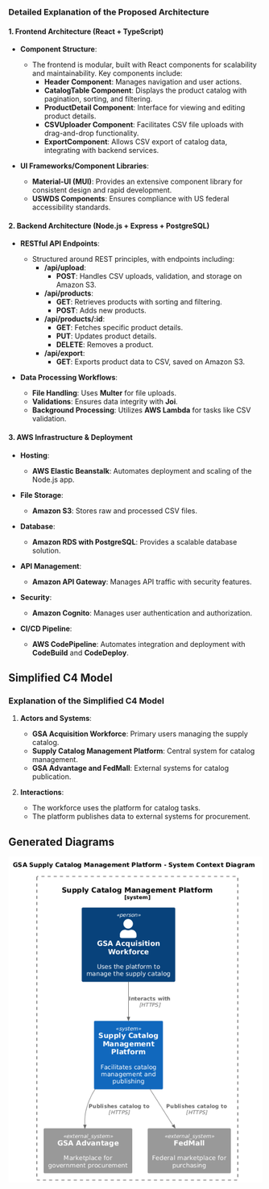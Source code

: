 ### Detailed Explanation of the Proposed Architecture

#### 1. **Frontend Architecture (React + TypeScript)**

- **Component Structure**:
  - The frontend is modular, built with React components for scalability and maintainability. Key components include:
    - **Header Component**: Manages navigation and user actions.
    - **CatalogTable Component**: Displays the product catalog with pagination, sorting, and filtering.
    - **ProductDetail Component**: Interface for viewing and editing product details.
    - **CSVUploader Component**: Facilitates CSV file uploads with drag-and-drop functionality.
    - **ExportComponent**: Allows CSV export of catalog data, integrating with backend services.

- **UI Frameworks/Component Libraries**:
  - **Material-UI (MUI)**: Provides an extensive component library for consistent design and rapid development.
  - **USWDS Components**: Ensures compliance with US federal accessibility standards.

#### 2. **Backend Architecture (Node.js + Express + PostgreSQL)**

- **RESTful API Endpoints**:
  - Structured around REST principles, with endpoints including:
    - **/api/upload**:
      - **POST**: Handles CSV uploads, validation, and storage on Amazon S3.
    - **/api/products**:
      - **GET**: Retrieves products with sorting and filtering.
      - **POST**: Adds new products.
    - **/api/products/:id**:
      - **GET**: Fetches specific product details.
      - **PUT**: Updates product details.
      - **DELETE**: Removes a product.
    - **/api/export**:
      - **GET**: Exports product data to CSV, saved on Amazon S3.

- **Data Processing Workflows**:
  - **File Handling**: Uses **Multer** for file uploads.
  - **Validations**: Ensures data integrity with **Joi**.
  - **Background Processing**: Utilizes **AWS Lambda** for tasks like CSV validation.

#### 3. **AWS Infrastructure & Deployment**

- **Hosting**:
  - **AWS Elastic Beanstalk**: Automates deployment and scaling of the Node.js app.

- **File Storage**:
  - **Amazon S3**: Stores raw and processed CSV files.

- **Database**:
  - **Amazon RDS with PostgreSQL**: Provides a scalable database solution.

- **API Management**:
  - **Amazon API Gateway**: Manages API traffic with security features.

- **Security**:
  - **Amazon Cognito**: Manages user authentication and authorization.

- **CI/CD Pipeline**:
  - **AWS CodePipeline**: Automates integration and deployment with **CodeBuild** and **CodeDeploy**.

## Simplified C4 Model

### Explanation of the Simplified C4 Model

1. **Actors and Systems**:
   - **GSA Acquisition Workforce**: Primary users managing the supply catalog.
   - **Supply Catalog Management Platform**: Central system for catalog management.
   - **GSA Advantage and FedMall**: External systems for catalog publication.

2. **Interactions**:
   - The workforce uses the platform for catalog tasks.
   - The platform publishes data to external systems for procurement.

## Generated Diagrams

![Diagram 1](./images/solution_diagram_1.png)